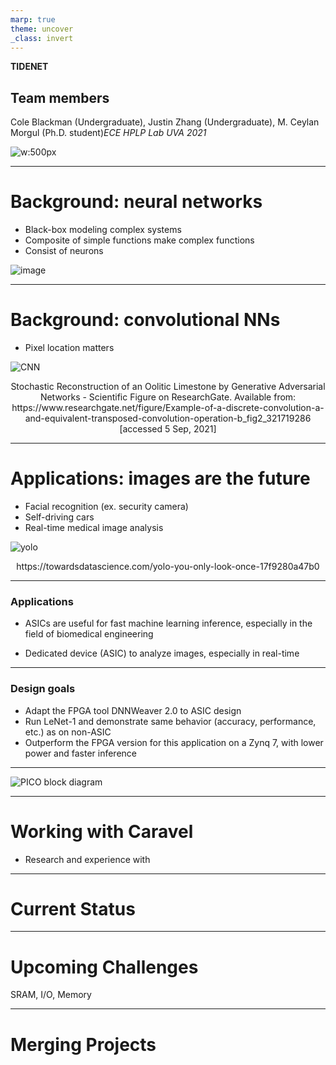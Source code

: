 ```yaml
---
marp: true
theme: uncover
_class: invert
---
```


**TIDENET**

## Team members
Cole Blackman (Undergraduate), Justin Zhang (Undergraduate), M. Ceylan Morgul (Ph.D. student)*ECE HPLP Lab UVA 2021*

![w:500px](https://user-images.githubusercontent.com/20258533/127727938-ccdee7c5-3582-4c0c-a487-ed6c02af17ac.png)

---

# Background: neural networks
- Black-box modeling complex systems
- Composite of simple functions make complex functions
- Consist of neurons

![image](https://user-images.githubusercontent.com/76919968/132143410-a7c06388-49a1-4331-aafd-f5dbdfab08c5.png)

---

# Background: convolutional NNs
- Pixel location matters

![CNN](https://user-images.githubusercontent.com/76919968/132143480-6ea2af5e-8f0c-40e3-8271-009d65dcbf4f.jpg)
<figcaption align = "center">Stochastic Reconstruction of an Oolitic Limestone by Generative Adversarial Networks - Scientific Figure on ResearchGate. Available from: https://www.researchgate.net/figure/Example-of-a-discrete-convolution-a-and-equivalent-transposed-convolution-operation-b_fig2_321719286 [accessed 5 Sep, 2021]</figcaption>

---

# Applications: images are the future
- Facial recognition (ex. security camera)
- Self-driving cars
- Real-time medical image analysis

![yolo](https://user-images.githubusercontent.com/76919968/132144205-42cd1954-6038-482e-81fc-13b7d5edf219.png)
<figcaption align = "center">https://towardsdatascience.com/yolo-you-only-look-once-17f9280a47b0</figcaption>

---


### Applications
- ASICs are useful for fast machine learning inference, especially in the field of biomedical engineering

- Dedicated device (ASIC) to analyze images, especially in real-time

---

### Design goals
 - Adapt the FPGA tool DNNWeaver 2.0 to ASIC design
 - Run LeNet-1 and demonstrate same behavior (accuracy, performance, etc.) as on non-ASIC
 - Outperform the FPGA version for this application on a Zynq 7, with lower power and faster inference
 
---

![PICO block diagram](https://user-images.githubusercontent.com/76919968/132144140-786caaf0-c8ea-4e30-964c-65ccac410de3.png)

---

# Working with Caravel

- Research and experience with 

---

# Current Status

---

# Upcoming Challenges

SRAM, I/O, Memory

---
 
# Merging Projects
 
 


